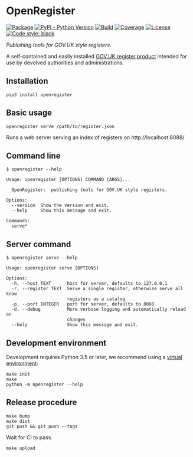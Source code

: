 # OpenRegister

[![Package](https://img.shields.io/pypi/v/openregister.svg)](https://pypi.python.org/pypi/openregister/)
[![PyPI - Python Version](https://img.shields.io/pypi/pyversions/openregister.svg)](https://pypi.python.org/pypi/openregister/)
[![Build](https://travis-ci.org/psd/openregister.svg?branch=master)](https://travis-ci.org/psd/openregister)
[![Coverage](https://coveralls.io/repos/github/psd/openregister/badge.svg?branch=master)](https://coveralls.io/github/psd/openregister?branch=master)
[![License](https://img.shields.io/github/license/mashape/apistatus.svg)](https://github.com/psd/openregister/blob/master/LICENSE)
[![Code style: black](https://img.shields.io/badge/code%20style-black-000000.svg)](https://black.readthedocs.io/en/stable/)


*Publishing tools for GOV.UK style registers.*

A self-contained and easily installed [GOV.UK register product](https://www.gov.uk/government/publications/registers/registers) intended for use by devolved authorities and administrations.

## Installation

    pip3 install openregister

## Basic usage

    openregister serve /path/to/register.json

Runs a web server serving an index of registers on http://localhost:8088/

## Command line

    $ openregister --help

    Usage: openregister [OPTIONS] COMMAND [ARGS]...

      OpenRegister:  publishing tools for GOV.UK style registers.

    Options:
      --version  Show the version and exit.
      --help     Show this message and exit.

    Commands:
      serve*

## Server command

    $ openregister serve --help

    Usage: openregister serve [OPTIONS]

    Options:
      -h, --host TEXT      host for server, defaults to 127.0.0.1
      -r, --register TEXT  Serve a single register, otherwise serve all know
                           registers as a catalog
      -p, --port INTEGER   port for server, defaults to 8088
      -d, --debug          More verbose logging and automatically reload on
                           changes
      --help               Show this message and exit.

## Development environment

Development requires Python 3.5 or later, we recommend using a [virtual environment](https://docs.python.org/3/library/venv.html):

    make init
    make
    python -m openregister --help

## Release procedure

    make bump
    make dist
    git push && git push --tags

Wait for CI to pass.

    make upload
